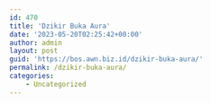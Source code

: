 ```yaml
---
id: 470
title: 'Dzikir Buka Aura'
date: '2023-05-20T02:25:42+00:00'
author: admin
layout: post
guid: 'https://bos.awn.biz.id/dzikir-buka-aura/'
permalink: /dzikir-buka-aura/
categories:
    - Uncategorized
---
```


